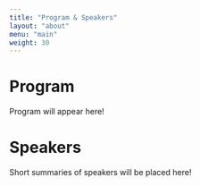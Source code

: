 ```yaml
---
title: "Program & Speakers"
layout: "about"
menu: "main"
weight: 30
---
```


# Program

Program will appear here!

# Speakers

Short summaries of speakers will be placed here!
